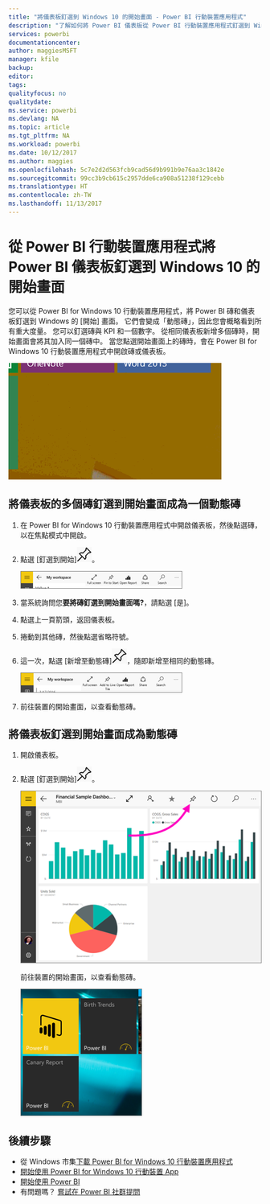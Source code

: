 ```yaml
---
title: "將儀表板釘選到 Windows 10 的開始畫面 - Power BI 行動裝置應用程式"
description: "了解如何將 Power BI 儀表板從 Power BI 行動裝置應用程式釘選到 Windows 10 的開始畫面，以便您可以一眼就看到關鍵計量。"
services: powerbi
documentationcenter: 
author: maggiesMSFT
manager: kfile
backup: 
editor: 
tags: 
qualityfocus: no
qualitydate: 
ms.service: powerbi
ms.devlang: NA
ms.topic: article
ms.tgt_pltfrm: NA
ms.workload: powerbi
ms.date: 10/12/2017
ms.author: maggies
ms.openlocfilehash: 5c7e2d2d563fcb9cad56d9b991b9e76aa3c1842e
ms.sourcegitcommit: 99cc3b9cb615c2957dde6ca908a51238f129cebb
ms.translationtype: HT
ms.contentlocale: zh-TW
ms.lasthandoff: 11/13/2017
---
```

# <a name="pin-a-dashboard-to-your-windows-10-start-screen-from-the-power-bi-mobile-app"></a>從 Power BI 行動裝置應用程式將 Power BI 儀表板釘選到 Windows 10 的開始畫面
您可以從 Power BI for Windows 10 行動裝置應用程式，將 Power BI 磚和儀表板釘選到 Windows 的 [開始] 畫面。 它們會變成「動態磚」，因此您會概略看到所有重大度量。 您可以釘選磚與 KPI 和一個數字。 從相同儀表板新增多個磚時，開始畫面會將其加入同一個磚中。 當您點選開始畫面上的磚時，會在 Power BI for Windows 10 行動裝置應用程式中開啟磚或儀表板。

![Windows 動態磚](media/mobile-pin-dashboard-start-screen-windows-10-phone-app/pbi_win10_livetile.gif)

## <a name="pin-tiles-to-your-start-screen-from-a-dashboard-as-one-live-tile"></a>將儀表板的多個磚釘選到開始畫面成為一個動態磚
1. 在 Power BI for Windows 10 行動裝置應用程式中開啟儀表板，然後點選磚，以在焦點模式中開啟。
2. 點選 [釘選到開始]![釘選到開始圖示](media/mobile-pin-dashboard-start-screen-windows-10-phone-app/power-bi-windows-10-pin-start-icon.png)。
   
    ![Windows 10 行動裝置應用程式頂端列](media/mobile-pin-dashboard-start-screen-windows-10-phone-app/pbi_win10_pinstart.png)
3. 當系統詢問您**要將磚釘選到開始畫面嗎?**，請點選 [是]。
4. 點選上一頁箭頭，返回儀表板。
5. 捲動到其他磚，然後點選省略符號。
6. 這一次，點選 [新增至動態磚]![新增至動態磚圖示](media/mobile-pin-dashboard-start-screen-windows-10-phone-app/power-bi-windows-10-pin-start-icon.png)，隨即新增至相同的動態磚。
   
    ![Windows 10 行動裝置應用程式頂端列](media/mobile-pin-dashboard-start-screen-windows-10-phone-app/pbi_win10_addtolive.png)
7. 前往裝置的開始畫面，以查看動態磚。

## <a name="pin-a-dashboard-to-your-start-screen-as-a-live-tile"></a>將儀表板釘選到開始畫面成為動態磚
1. 開啟儀表板。
2. 點選 [釘選到開始]![釘選到開始圖示](media/mobile-pin-dashboard-start-screen-windows-10-phone-app/power-bi-windows-10-pin-start-icon.png)。
   
   ![Windows 10 行動裝置應用程式頂端列](media/mobile-pin-dashboard-start-screen-windows-10-phone-app/power-bi-windows-10-pin-start.png)
   
   前往裝置的開始畫面，以查看動態磚。
   
   ![Windows 10 動態磚](media/mobile-pin-dashboard-start-screen-windows-10-phone-app/pbi_win10ph_startscrn.png)

## <a name="next-steps"></a>後續步驟
* 從 Windows 市集[下載 Power BI for Windows 10 行動裝置應用程式](http://go.microsoft.com/fwlink/?LinkID=526478)  
* [開始使用 Power BI for Windows 10 行動裝置 App](mobile-windows-10-phone-app-get-started.md)  
* [開始使用 Power BI](service-get-started.md)
* 有問題嗎？ [嘗試在 Power BI 社群提問](http://community.powerbi.com/)

